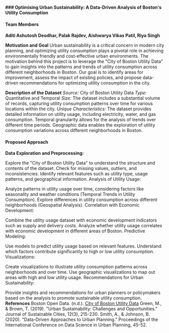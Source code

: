 **### Optimising Urban Sustainability: A Data-Driven Analysis of Boston's Utility Consumption**

#### Team Members
**Aditi Ashutosh Deodhar, Palak Rajdev, Aishwarya Vikas Patil, Riya Singh**

**Motivation and Goal**
Urban sustainability is a critical concern in modern city planning, and optimizing utility consumption plays a pivotal role in achieving environmentally friendly and cost-effective urban environments. The motivation behind this project is to leverage the "City of Boston Utility Data" to gain insights into the patterns and trends of utility consumption across different neighborhoods in Boston. Our goal is to identify areas for improvement, assess the impact of existing policies, and propose data-driven recommendations for optimizing utility consumption in the city.

**Description of the Dataset**
_Source:_
City of Boston Utility Data
_Type:_
Quantitative and Temporal
_Size:_
The dataset includes a substantial volume of records, capturing utility consumption patterns over time for various locations within the city.
_Unique Characteristics:_
The dataset provides detailed information on utility usage, including electricity, water, and gas consumption.
Temporal granularity allows for the analysis of trends over different time periods.
Geographic data enables the exploration of utility consumption variations across different neighborhoods in Boston.
#### Proposed Approach
**Data Exploration and Preprocessing:**

Explore the "City of Boston Utility Data" to understand the structure and contents of the dataset.
Check for missing values, outliers, and inconsistencies.
Identify relevant features such as utility type, usage patterns, and geographical information.
Analysis of Utility Usage:

Analyze patterns in utility usage over time, considering factors like seasonality and weather conditions (Temporal Trends in Utility Consumption).
Explore differences in utility consumption across different neighborhoods (Geospatial Analysis).
Correlation with Economic Development:

Combine the utility usage dataset with economic development indicators such as supply and delivery costs.
Analyze whether utility usage correlates with economic development in different areas of Boston.
Predictive Modeling:

Use models to predict utility usage based on relevant features.
Understand which factors contribute significantly to high or low utility consumption.
Visualizations:

Create visualizations to illustrate utility consumption patterns across neighborhoods and over time.
Use geographic visualizations to map out areas with high and low utility usage.
Recommendations for Urban Sustainability:

Provide insights and recommendations for urban planners or policymakers based on the analysis to promote sustainable utility consumption.
**References**
Boston Open Data. (n.d.). [City of Boston Utility Data](https://data.boston.gov/dataset/utility)
Green, M., & Brown, T. (2019). "Urban Sustainability: Challenges and Opportunities." Journal of Sustainable Cities, 12(3), 215-230.
Smith, A., & Johnson, B. (2020). "Data-Driven Approaches to Urban Planning." Proceedings of the International Conference on Data Science in Urban Planning, 45-52.
